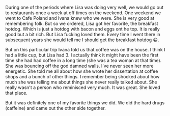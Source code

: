 During one of the periods where Lisa was doing very well, we would go out to restaurants once a week at off times on the weekend. One weekend we went to Cafe Poland and Ivana knew who we were. She is very good at remembering folk. But so we ordered, Lisa got her favorite, the breakfast hotdog. Which is just a hotdog with bacon and eggs ont he top. It is really good but a bit rich. But Lisa fucking loved them. Every time I went there in subsequent years she would tell me I should get the breakfast hotdog 😀. 

But on this particular trip Ivana told us that coffee was on the house. I think I had a little cup, but Lisa had 3. I actually think it might have been the first time she had had coffee in a long time (she was a tea woman at that time). She was bouncing off the god damned walls. I've never seen her more energetic. She told me all about how she wrote her dissertation at coffee shops and a bunch of other things. I remember being shocked about how much she was telling me about things she never really talked about. She really wasn't a person who reminisced very much. It was great. She loved that place. 

But it was definitely one of my favorite things we did. We did the hard drugs (caffeine) and came out the other side together. 